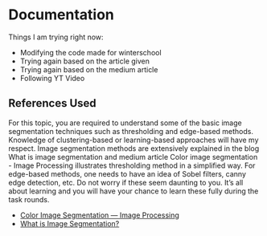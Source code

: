 # Documentation

Things I am trying right now: 
- Modifying the code made for winterschool 
- Trying again based on the article given 
- Trying again based on the medium article 
- Following YT Video 

## References Used

For this topic, you are required to understand some of the basic image segmentation techniques such as thresholding and edge-based methods. Knowledge of clustering-based or learning-based approaches will have my respect. Image segmentation methods are extensively explained in the blog What is image
segmentation and medium article Color image segmentation - Image Processing illustrates thresholding
method in a simplified way. For edge-based methods, one needs to have an idea of Sobel filters, canny
edge detection, etc. Do not worry if these seem daunting to you. It’s all about learning and you will
have your chance to learn these fully during the task rounds.

- [Color Image Segmentation — Image Processing](https://mattmaulion.medium.com/color-image-segmentation-image-processing-4a04eca25c0)
- [What is Image Segmentation?](https://www.analytixlabs.co.in/blog/what-is-image-segmentation/)
